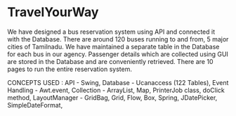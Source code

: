 # TravelYourWay

We have designed a bus reservation system using API and connected it with the Database. 
There are around 120 buses running to and from, 5 major cities of Tamilnadu.
We have maintained a separate table in the Database for each bus in our agency.
Passenger details which are collected using GUI are stored in the Database and are conveniently retrieved. 
There are 10 pages to run the entire reservation system.

CONCEPTS USED :
API - Swing, 
Database - Ucanaccess (122 Tables), 
Event Handling - Awt.event, 
Collection - ArrayList, Map, 
PrinterJob class, 
doClick method, 
LayoutManager - GridBag, Grid, Flow, Box, Spring, 
JDatePicker, 
SimpleDateFormat, 
